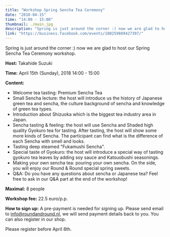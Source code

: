```yaml
---
title: "Workshop Spring Sencha Tea Ceremony"
date: "2018-04-15"
time: "14:00 - 15:00"
thumbnail: ./main.jpg
description: "Spring is just around the corner :) now we are glad to host our Spring Sencha Tea Ceremony workshop."
link: "https://business.facebook.com/events/180259889427397/"
---
```


Spring is just around the corner :) now we are glad to host our Spring Sencha Tea Ceremony workshop.

**Host:** Takahide Suzuki

**Time:** April 15th (Sunday), 2018 14:00 - 15:00

**Content:**
- Welcome tea tasting: Premium Sencha Tea
- Small Sencha lecture: the host will introduce us the history of Japanese green tea and sencha, the culture background of sencha and knowledge of green tea types.
- Introduction about Shizuoka which is the biggest tea industry area in Japan.
- Sencha tasting & feeling: the host will use Sencha and Shaded high quality Gyokuro tea for tasting. After tasting, the host will show some more kinds of Sencha. The participant can find what is the difference of each Sencha with smell and looks.
- Tasting deep steamed "Fukamushi Sencha".
- Special taste of Gyokuro: the host will introduce a special way of tasting gyokuro tea leaves by adding soy sauce and Katsuobushi seasonings.
- Making your own sencha tea: pouring your own sencha. On the side, you will enjoy our Round & Round special spring sweets.
- Q&A: Do you have any questions about sencha or Japanese tea? Feel free to ask in our Q&A part at the end of the workshop!

**Maximal:** 8 people

**Workshop fee:** 22.5 euro/p.p.

**How to sign up:** A pre-payment is needed for signing up. Please send email to info@roundandround.nl, we will send payment details back to you. You can also register in our shop.

Please register before April 8th.
